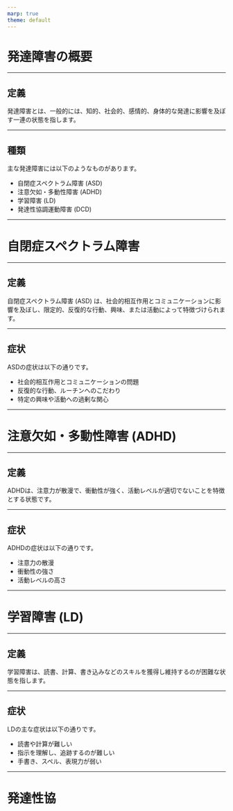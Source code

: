 ```yaml
---
marp: true
theme: default
---
```


# 発達障害の概要

---

## 定義

発達障害とは、一般的には、知的、社会的、感情的、身体的な発達に影響を及ぼす一連の状態を指します。

---

## 種類

主な発達障害には以下のようなものがあります。

- 自閉症スペクトラム障害 (ASD)
- 注意欠如・多動性障害 (ADHD)
- 学習障害 (LD)
- 発達性協調運動障害 (DCD)

---

# 自閉症スペクトラム障害

---

## 定義

自閉症スペクトラム障害 (ASD) は、社会的相互作用とコミュニケーションに影響を及ぼし、限定的、反復的な行動、興味、または活動によって特徴づけられます。

---

## 症状

ASDの症状は以下の通りです。

- 社会的相互作用とコミュニケーションの問題
- 反復的な行動、ルーチンへのこだわり
- 特定の興味や活動への過剰な関心

---

# 注意欠如・多動性障害 (ADHD)

---

## 定義

ADHDは、注意力が散漫で、衝動性が強く、活動レベルが適切でないことを特徴とする状態です。

---

## 症状

ADHDの症状は以下の通りです。

- 注意力の散漫
- 衝動性の強さ
- 活動レベルの高さ

---

# 学習障害 (LD)

---

## 定義

学習障害は、読書、計算、書き込みなどのスキルを獲得し維持するのが困難な状態を指します。

---

## 症状

LDの主な症状は以下の通りです。

- 読書や計算が難しい
- 指示を理解し、追跡するのが難しい
- 手書き、スペル、表現力が弱い

---

# 発達性協
